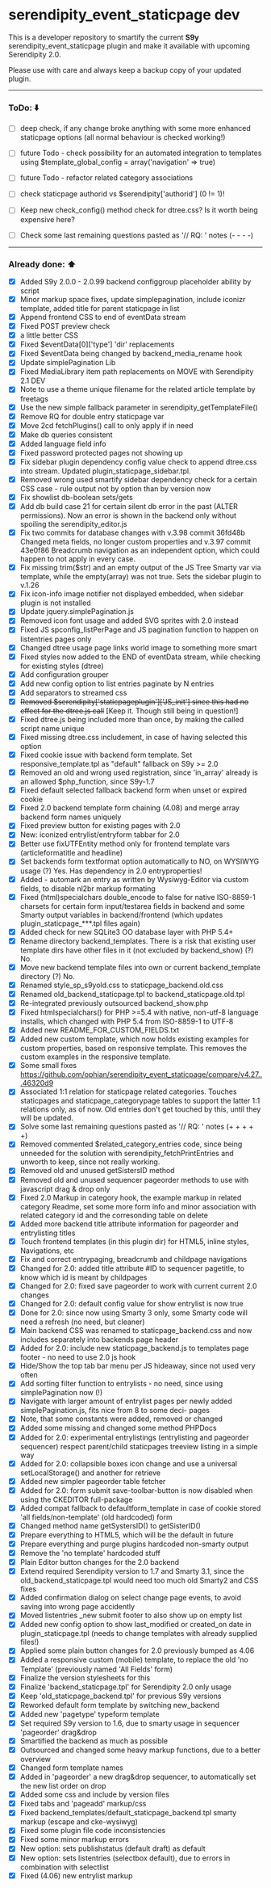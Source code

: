 # serendipity_event_staticpage dev

This is a developer repository to smartify the current **S9y** serendipity_event_staticpage plugin and make it available with upcoming Serendipity 2.0.

Please use with care and always keep a backup copy of your updated plugin.

- - -

### ToDo: :arrow_down:
- [ ] deep check, if any change broke anything with some more enhanced staticpage options (all normal behaviour is checked working!)
- [ ] future Todo - check possibility for an automated integration to templates using $template_global_config = array('navigation' => true)
- [ ] future Todo - refactor related category associations
- [ ] check staticpage authorid vs $serendipity['authorid'] (0 != 1)!
- [ ] Keep new check_config() method check for dtree.css? Is it worth being expensive here?
- [ ] Check some last remaining questions pasted as '// RQ: ' notes (- - - -)


- - -

### Already done: :arrow_up:

- [x] Added S9y 2.0.0 - 2.0.99 backend configgroup placeholder ability by script
- [x] Minor markup space fixes, update simplepagination, include iconizr template, added title for parent staticpage in list
- [x] Append frontend CSS to end of eventData stream
- [x] Fixed POST preview check
- [x] a little better CSS
- [x] Fixed $eventData[0]['type'] 'dir' replacements
- [x] Fixed $eventData being changed by backend_media_rename hook
- [x] Update simplePagination Lib
- [x] Fixed MediaLibrary item path replacements on MOVE with Serendipity 2.1 DEV
- [x] Note to use a theme unique filename for the related article template by freetags
- [x] Use the new simple fallback parameter in serendipity_getTemplateFile()
- [x] Remove RQ for double entry staticpage var
- [x] Move 2cd fetchPlugins() call to only apply if in need
- [x] Make db queries consistent
- [x] Added language field info
- [x] Fixed password protected pages not showing up
- [x] Fix sidebar plugin dependency config value check to append dtree.css into stream. Updated plugin_staticpage_sidebar.tpl.
- [x] Removed wrong used smartify sidebar dependency check for a certain CSS case - rule output not by option than by version now
- [x] Fix showlist db-boolean sets/gets
- [x] Add db build case 21 for certain silent db error in the past (ALTER permissions). Now an error is shown in the backend only without spoiling the serendipity_editor.js
- [x] Fix two commits for database changes with v.3.98 commit 36fd48b Changed meta fields, no longer custom properties and v.3.97 commit 43e0f86 Breadcrumb navigation as an independent option, which could happen to not apply in every case.
- [x] Fix missing trim($str) and an empty output of the JS Tree Smarty var via template, while the empty(array) was not true. Sets the sidebar plugin to v.1.26
- [x] Fix icon-info image notifier not displayed embedded, when sidebar plugin is not installed
- [x] Update jquery.simplePagination.js
- [x] Removed icon font usage and added SVG sprites with 2.0 instead
- [x] Fixed JS spconfig_listPerPage and JS pagination function to happen on listentries pages only
- [x] Changed dtree usage page links world image to something more smart
- [x] Fixed styles now added to the END of eventData stream, while checking for existing styles (dtree)
- [x] Add configuration grouper
- [x] Add new config option to list entries paginate by N entries
- [x] Add separators to streamed css
- [x] ~~Removed $serendipity['staticpageplugin']['JS_init'] since this had no effect for the dtree.js call~~ [Keep it. Though still being in question!]
- [x] Fixed dtree.js being included more than once, by making the called script name unique
- [x] Fixed missing dtree.css includement, in case of having selected this option
- [x] Fixed cookie issue with backend form template. Set responsive_template.tpl as "default" fallback on S9y >= 2.0
- [x] Removed an old and wrong used registration, since 'in_array' already is an allowed $php_function, since S9y-1.7
- [x] Fixed default selected fallback backend form when unset or expired cookie
- [x] Fixed 2.0 backend template form chaining (4.08) and merge array backend form names uniquely
- [x] Fixed preview button for existing pages with 2.0
- [x] New: iconized entrylist/entryform tabbar for 2.0
- [x] Better use fixUTFEntity method only for frontend template vars (articleformatitle and headline)
- [x] Set backends form textformat option automatically to NO, on WYSIWYG usage (?) Yes. Has dependency in 2.0 entryproperties!
- [x] Added - automark an entry as written by Wysiwyg-Editor via custom fields, to disable nl2br markup formating
- [x] Fixed (html)specialchars double_encode to false for native ISO-8859-1 charsets for certain form input/testarea fields in backend and some Smarty output variables in backend/frontend (which updates plugin_staticpage_***.tpl files again)
- [x] Added check for new SQLite3 OO database layer with PHP 5.4+
- [x] Rename directory backend_templates. There is a risk that existing user template dirs have other files in it (not excluded by backend_show) (?) No.
- [x] Move new backend template files into own or current backend_template directory (?) No.
- [x] Renamed style_sp_s9yold.css to staticpage_backend.old.css
- [x] Renamed old_backend_staticpage.tpl to backend_staticpage.old.tpl
- [x] Re-integrated previously outsourced backend_show.php
- [x] Fixed htmlspecialchars() for PHP >=5.4 with native, non-utf-8 language installs, which changed with PHP 5.4 from ISO-8859-1 to UTF-8
- [x] Added new README_FOR_CUSTOM_FIELDS.txt
- [x] Added new custom template, which now holds existing examples for custom properties, based on responsive template. This removes the custom examples in the responsive template.
- [x] Some small fixes https://github.com/ophian/serendipity_event_staticpage/compare/v4.27...46320d9
- [x] Associated 1:1 relation for staticpage related categories. Touches staticpages and staticpage_categorypage tables to support the latter 1:1 relations only, as of now. Old entries don't get touched by this, until they will be updated.
- [x] Solve some last remaining questions pasted as '// RQ: ' notes (+ + + + +)
- [x] Removed commented $related_category_entries code, since being unneeded for the solution with serendipity_fetchPrintEntries and unworth to keep, since not really working.
- [x] Removed old and unused getSistersID method
- [x] Removed old and unused sequencer pageorder methods to use with javascript drag & drop only
- [x] Fixed 2.0 Markup in category hook, the example markup in related category Readme, set some more form info and minor association with related category id and the corresonding table on delete
- [x] Added more backend title attribute information for pageorder and entrylisting titles
- [x] Touch frontend templates (in this plugin dir) for HTML5, inline styles, Navigations, etc
- [x] Fix and correct entrypaging, breadcrumb and childpage navigations
- [x] Changed for 2.0: added title attribute #ID to sequencer pagetitle, to know which id is meant by childpages
- [x] Changed for 2.0: fixed save pageorder to work with current current 2.0 changes
- [x] Changed for 2.0: default config value for show entrylist is now true
- [x] Done for 2.0: since now using Smarty 3 only, some Smarty code will need a refresh (no need, but cleaner)
- [x] Main backend CSS was renamed to staticpage_backend.css and now includes separately into backends page header
- [x] Added for 2.0: include new staticpage_backend.js to templates page footer - no need to use 2.0 js hook
- [x] Hide/Show the top tab bar menu per JS hideaway, since not used very often
- [x] Add sorting filter function to entrylists - no need, since using simplePagination now (!)
- [x] Navigate with larger amount of entrylist pages per newly added simplePagination.js, fits nice from 8 to some deci- pages
- [x] Note, that some constants were added, removed or changed
- [x] Added some missing and changed some method PHPDocs
- [x] Added for 2.0: experimental entrylistings (entrylisting and pageorder sequencer) respect parent/child staticpages treeview listing in a simple way
- [x] Added for 2.0: collapsible boxes icon change and use a universal setLocalStorage() and another for retrieve
- [x] Added new simpler pageorder table fetcher
- [x] Added for 2.0: form submit save-toolbar-button is now disabled when using the CKEDITOR full-package
- [x] Added compat fallback to defaultform_template in case of cookie stored 'all fields/non-template' (old hardcoded) form
- [x] Changed method name getSystersID() to getSisterID()
- [x] Prepare everything to HTML5, which will be the default in future
- [x] Prepare everything and purge plugins hardcoded non-smarty output
- [x] Remove the 'no template' hardcoded stuff
- [x] Plain Editor button changes for the 2.0 backend
- [x] Extend required Serendipity version to 1.7 and Smarty 3.1, since the old_backend_staticpage.tpl would need too much old Smarty2 and CSS fixes
- [x] Added confirmation dialog on select change page events, to avoid saving into wrong page accidently
- [x] Moved listentries _new submit footer to also show up on empty list
- [x] Added new config option to show last_modified or created_on date in plugin_staticpage.tpl (needs to change templates with already supplied files!)
- [x] Applied some plain button changes for 2.0 previously bumped as 4.06
- [x] Added a responsive custom (mobile) template, to replace the old 'no Template' (previously named 'All Fields' form)
- [x] Finalize the version stylesheets for this
- [x] Finalize 'backend_staticpage.tpl' for Serendipity 2.0 only usage
- [x] Keep 'old_staticpage_backend.tpl' for previous S9y versions
- [x] Reworked default form template by switching new_backend
- [x] Added new 'pagetype' typeform template
- [x] Set required S9y version to 1.6, due to smarty usage in sequencer 'pageorder' drag&drop
- [x] Smartified the backend as much as possible
- [x] Outsourced and changed some heavy markup functions, due to a better overview
- [x] Changed form template names
- [x] Added in 'pageorder' a new drag&drop sequencer, to automatically set the new list order on drop
- [x] Added some css and include by version files
- [x] Fixed tabs and 'pageadd' markup/css
- [x] Fixed backend_templates/default_staticpage_backend.tpl smarty markup (escape and cke-wysiwyg)
- [x] Fixed some plugin file code inconsistencies
- [x] Fixed some minor markup errors
- [x] New option: sets publishstatus (default draft) as default
- [x] New option: sets listentries (selectbox default), due to errors in combination with selectlist
- [x] Fixed (4.06) new entrylist markup
